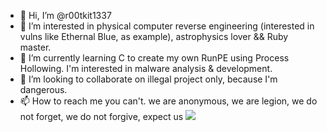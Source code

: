 - 👋 Hi, I’m @r00tkit1337
- 👀 I’m interested in physical computer reverse engineering (interested in vulns like Ethernal Blue, as example), astrophysics lover && Ruby master.
- 🌱 I’m currently learning C to create my own RunPE using Process Hollowing. I'm interested in malware analysis & development. 
- 💞️ I’m looking to collaborate on illegal project only, because I'm dangerous.
- 📫 How to reach me you can't.
we are anonymous, we are legion, we do not forget, we do not forgive, expect us
<img src="https://images-wixmp-ed30a86b8c4ca887773594c2.wixmp.com/f/d413fdf4-32b7-49c7-8d6d-f4891595d3fa/d9f7avv-9a5aada7-7226-4487-b5ae-392f76da7b4a.jpg/v1/fill/w_1024,h_640,q_75,strp/anonymous_fuck_the_world_by_guyfawkesmaskers_d9f7avv-fullview.jpg?token=eyJ0eXAiOiJKV1QiLCJhbGciOiJIUzI1NiJ9.eyJzdWIiOiJ1cm46YXBwOjdlMGQxODg5ODIyNjQzNzNhNWYwZDQxNWVhMGQyNmUwIiwiaXNzIjoidXJuOmFwcDo3ZTBkMTg4OTgyMjY0MzczYTVmMGQ0MTVlYTBkMjZlMCIsIm9iaiI6W1t7ImhlaWdodCI6Ijw9NjQwIiwicGF0aCI6IlwvZlwvZDQxM2ZkZjQtMzJiNy00OWM3LThkNmQtZjQ4OTE1OTVkM2ZhXC9kOWY3YXZ2LTlhNWFhZGE3LTcyMjYtNDQ4Ny1iNWFlLTM5MmY3NmRhN2I0YS5qcGciLCJ3aWR0aCI6Ijw9MTAyNCJ9XV0sImF1ZCI6WyJ1cm46c2VydmljZTppbWFnZS5vcGVyYXRpb25zIl19.SeAlJuOJDfIFGBaDnSitbm8iLIirlX8DmcbOeyynPYc"><br/>
